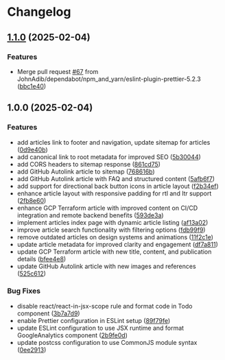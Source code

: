 # Changelog

## [1.1.0](https://github.com/JohnAdib/mradib.com/compare/v1.0.0...v1.1.0) (2025-02-04)


### Features

* Merge pull request [#67](https://github.com/JohnAdib/mradib.com/issues/67) from JohnAdib/dependabot/npm_and_yarn/eslint-plugin-prettier-5.2.3 ([bbc1e40](https://github.com/JohnAdib/mradib.com/commit/bbc1e40a8c156ab8631a6dc0f15e74da8f31cd74))

## 1.0.0 (2025-02-04)


### Features

* add articles link to footer and navigation, update sitemap for articles ([0d9e40b](https://github.com/JohnAdib/mradib.com/commit/0d9e40b19f189c50cefbeb8132340e57f93c63c2))
* add canonical link to root metadata for improved SEO ([5b30044](https://github.com/JohnAdib/mradib.com/commit/5b30044f875b6fdc8d694c30bc4f45b385594bae))
* add CORS headers to sitemap response ([861cd75](https://github.com/JohnAdib/mradib.com/commit/861cd754d4783a32f36fee76415f6edd52eed5e3))
* add GitHub Autolink article to sitemap ([768616b](https://github.com/JohnAdib/mradib.com/commit/768616b59e7903dc402d982e7a5fce0fe612909a))
* add GitHub Autolink article with FAQ and structured content ([5afb6f7](https://github.com/JohnAdib/mradib.com/commit/5afb6f7a447e0b774f7e95b8335ccb8b25f7b859))
* add support for directional back button icons in article layout ([f2b34ef](https://github.com/JohnAdib/mradib.com/commit/f2b34ef00497bb4258d30d3250b5b6380da1db22))
* enhance article layout with responsive padding for rtl and ltr support ([2fb8e60](https://github.com/JohnAdib/mradib.com/commit/2fb8e60fd07747f5ab5a4eecd8ba9e794db57e92))
* enhance GCP Terraform article with improved content on CI/CD integration and remote backend benefits ([593de3a](https://github.com/JohnAdib/mradib.com/commit/593de3a69ff3a7b75871155b3a8013992cd67246))
* implement articles index page with dynamic article listing ([af13a02](https://github.com/JohnAdib/mradib.com/commit/af13a026bbc5722053ea828721c70e993fc8d82a))
* improve article search functionality with filtering options ([fdb99f9](https://github.com/JohnAdib/mradib.com/commit/fdb99f94589ec31947b965c0a3468cb016198d41))
* remove outdated articles on design systems and animations ([11f2c1e](https://github.com/JohnAdib/mradib.com/commit/11f2c1e1b9c5abf61baf0a2a504de5514fd4d38a))
* update article metadata for improved clarity and engagement ([df7a811](https://github.com/JohnAdib/mradib.com/commit/df7a8119da95be5c2727564f28793d6ce8fcb4c7))
* update GCP Terraform article with new title, content, and publication details ([bfee4e8](https://github.com/JohnAdib/mradib.com/commit/bfee4e8da98be4589e0862b5fbb685739403c196))
* update GitHub Autolink article with new images and references ([525c612](https://github.com/JohnAdib/mradib.com/commit/525c6124bf5e66f7b2605929fc21ceea610a4bf7))


### Bug Fixes

* disable react/react-in-jsx-scope rule and format code in Todo component ([3b7a7d9](https://github.com/JohnAdib/mradib.com/commit/3b7a7d995c018a2af3c5abb2f94e7fe4b0264565))
* enable Prettier configuration in ESLint setup ([89f79fe](https://github.com/JohnAdib/mradib.com/commit/89f79fec67901dfd8a62617dd283c520e097fd41))
* update ESLint configuration to use JSX runtime and format GoogleAnalytics component ([2b9fe0d](https://github.com/JohnAdib/mradib.com/commit/2b9fe0dbb73a4325716c5e828b9da93ff5ac24e2))
* update postcss configuration to use CommonJS module syntax ([0ee2913](https://github.com/JohnAdib/mradib.com/commit/0ee29134739b1c22a25dc21efd43a45202fc82fa))
